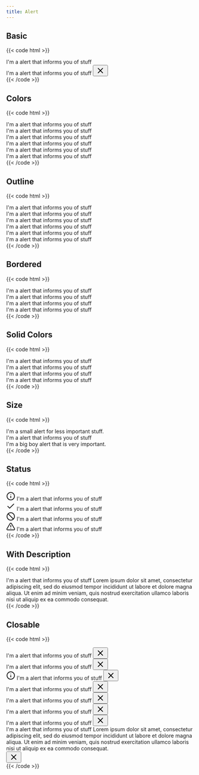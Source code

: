 ```yaml
---
title: Alert
---
```


## Basic

{{< code html >}}

<div class="space-y-2">
  <div class="alert alert-primary" role="alert">I'm a alert that informs you of stuff</div>
  <div class="alert alert-primary alert-closable" role="alert" x-data="{ open: true }" x-show.transition="open">
    I'm a alert that informs you of stuff
    <button class="btn btn-light-primary btn-sm alert-close" @click="open = false"><svg xmlns="http://www.w3.org/2000/svg" width="24" height="24" viewBox="0 0 24 24" fill="none" stroke="currentColor" stroke-width="2" stroke-linecap="round" stroke-linejoin="round"><line x1="18" y1="6" x2="6" y2="18"></line><line x1="6" y1="6" x2="18" y2="18"></line></svg></button>
  </div>
</div>
{{< /code >}}

## Colors

{{< code html >}}

<div class="space-y-2">
  <div class="alert alert-primary" role="alert">I'm a alert that informs you of stuff</div>
  <div class="alert alert-success" role="alert">I'm a alert that informs you of stuff</div>
  <div class="alert alert-danger" role="alert">I'm a alert that informs you of stuff</div>
  <div class="alert alert-warning" role="alert">I'm a alert that informs you of stuff</div>
  <div class="alert alert-light" role="alert">I'm a alert that informs you of stuff</div>
  <div class="alert alert-dark" role="alert">I'm a alert that informs you of stuff</div>
</div>
{{< /code >}}

## Outline

{{< code html >}}

<div class="space-y-2">
  <div class="alert alert-outline-primary" role="alert">I'm a alert that informs you of stuff</div>
  <div class="alert alert-outline-success" role="alert">I'm a alert that informs you of stuff</div>
  <div class="alert alert-outline-danger" role="alert">I'm a alert that informs you of stuff</div>
  <div class="alert alert-outline-warning" role="alert">I'm a alert that informs you of stuff</div>
  <div class="alert alert-outline-light" role="alert">I'm a alert that informs you of stuff</div>
  <div class="alert alert-outline-dark" role="alert">I'm a alert that informs you of stuff</div>
</div>
{{< /code >}}

## Bordered

{{< code html >}}

<div class="space-y-2">
  <div class="alert alert-primary alert-top" role="alert">I'm a alert that informs you of stuff</div>
  <div class="alert alert-success alert-left" role="alert">I'm a alert that informs you of stuff</div>
  <div class="alert alert-danger alert-right" role="alert">I'm a alert that informs you of stuff</div>
  <div class="alert alert-warning alert-bottom" role="alert">I'm a alert that informs you of stuff</div>
</div>
{{< /code >}}

## Solid Colors

{{< code html >}}

<div class="space-y-2">
  <div class="alert alert-solid-primary" role="alert">I'm a alert that informs you of stuff</div>
  <div class="alert alert-solid-success" role="alert">I'm a alert that informs you of stuff</div>
  <div class="alert alert-solid-danger" role="alert">I'm a alert that informs you of stuff</div>
  <div class="alert alert-solid-warning" role="alert">I'm a alert that informs you of stuff</div>
</div>
{{< /code >}}

## Size

{{< code html >}}

<div class="space-y-2">
  <div class="alert alert-primary alert-sm" role="alert">I'm a small alert for less important stuff.</div>
  <div class="alert alert-primary" role="alert">I'm a alert that informs you of stuff</div>
  <div class="alert alert-primary alert-lg" role="alert">I'm a big boy alert that is very important.</div>
</div>
{{< /code >}}

## Status

{{< code html >}}

<div class="space-y-2">
  <div class="alert alert-primary" role="alert"><svg xmlns="http://www.w3.org/2000/svg" width="24" height="24" viewBox="0 0 24 24" fill="none" stroke="currentColor" stroke-width="2" stroke-linecap="round" stroke-linejoin="round"><circle cx="12" cy="12" r="10"></circle><line x1="12" y1="16" x2="12" y2="12"></line><line x1="12" y1="8" x2="12.01" y2="8"></line></svg> I'm a alert that informs you of stuff</div>
  <div class="alert alert-success" role="alert"><svg xmlns="http://www.w3.org/2000/svg" width="24" height="24" viewBox="0 0 24 24" fill="none" stroke="currentColor" stroke-width="2" stroke-linecap="round" stroke-linejoin="round"><polyline points="20 6 9 17 4 12"></polyline></svg> I'm a alert that informs you of stuff</div>
  <div class="alert alert-danger" role="alert"><svg xmlns="http://www.w3.org/2000/svg" width="24" height="24" viewBox="0 0 24 24" fill="none" stroke="currentColor" stroke-width="2" stroke-linecap="round" stroke-linejoin="round"><circle cx="12" cy="12" r="10"></circle><line x1="4.93" y1="4.93" x2="19.07" y2="19.07"></line></svg> I'm a alert that informs you of stuff</div>
  <div class="alert alert-warning" role="alert"><svg xmlns="http://www.w3.org/2000/svg" width="24" height="24" viewBox="0 0 24 24" fill="none" stroke="currentColor" stroke-width="2" stroke-linecap="round" stroke-linejoin="round"><path d="M10.29 3.86L1.82 18a2 2 0 0 0 1.71 3h16.94a2 2 0 0 0 1.71-3L13.71 3.86a2 2 0 0 0-3.42 0z"></path><line x1="12" y1="9" x2="12" y2="13"></line><line x1="12" y1="17" x2="12.01" y2="17"></line></svg> I'm a alert that informs you of stuff</div>
</div>
{{< /code >}}

## With Description

{{< code html >}}

<div class="alert alert-primary" role="alert">
  <div>
    I'm a alert that informs you of stuff
    <span class="alert-description">
      Lorem ipsum dolor sit amet, consectetur adipiscing elit, sed do eiusmod tempor incididunt ut labore et dolore magna aliqua. Ut enim ad minim veniam, quis nostrud exercitation ullamco laboris nisi ut aliquip ex ea commodo consequat.
    </span>
  </div>
</div>
{{< /code >}}

## Closable

{{< code html >}}

<div class="space-y-2">
  <div class="alert alert-primary alert-closable" role="alert" x-data="{ open: true }" x-show.transition="open">I'm a alert that informs you of stuff
    <button class="btn btn-light-primary btn-sm alert-close" @click="open = false"><svg xmlns="http://www.w3.org/2000/svg" width="24" height="24" viewBox="0 0 24 24" fill="none" stroke="currentColor" stroke-width="2" stroke-linecap="round" stroke-linejoin="round"><line x1="18" y1="6" x2="6" y2="18"></line><line x1="6" y1="6" x2="18" y2="18"></line></svg></button>
  </div>
  <div class="alert alert-primary alert-closable alert-top" role="alert" x-data="{ open: true }" x-show.transition="open">I'm a alert that informs you of stuff
    <button class="btn btn-light-primary btn-sm alert-close" @click="open = false"><svg xmlns="http://www.w3.org/2000/svg" width="24" height="24" viewBox="0 0 24 24" fill="none" stroke="currentColor" stroke-width="2" stroke-linecap="round" stroke-linejoin="round"><line x1="18" y1="6" x2="6" y2="18"></line><line x1="6" y1="6" x2="18" y2="18"></line></svg></button>
  </div>
  <div class="alert alert-primary alert-closable" role="alert" x-data="{ open: true }" x-show.transition="open"><svg xmlns="http://www.w3.org/2000/svg" width="24" height="24" viewBox="0 0 24 24" fill="none" stroke="currentColor" stroke-width="2" stroke-linecap="round" stroke-linejoin="round"><circle cx="12" cy="12" r="10"></circle><line x1="12" y1="16" x2="12" y2="12"></line><line x1="12" y1="8" x2="12.01" y2="8"></line></svg> I'm a alert that informs you of stuff
    <button class="btn btn-light-primary btn-sm alert-close" @click="open = false"><svg xmlns="http://www.w3.org/2000/svg" width="24" height="24" viewBox="0 0 24 24" fill="none" stroke="currentColor" stroke-width="2" stroke-linecap="round" stroke-linejoin="round"><line x1="18" y1="6" x2="6" y2="18"></line><line x1="6" y1="6" x2="18" y2="18"></line></svg></button>
  </div>
  <div class="alert alert-outline-primary alert-closable" role="alert" x-data="{ open: true }" x-show.transition="open">I'm a alert that informs you of stuff
    <button class="btn btn-link btn-sm alert-close" @click="open = false"><svg xmlns="http://www.w3.org/2000/svg" width="24" height="24" viewBox="0 0 24 24" fill="none" stroke="currentColor" stroke-width="2" stroke-linecap="round" stroke-linejoin="round"><line x1="18" y1="6" x2="6" y2="18"></line><line x1="6" y1="6" x2="18" y2="18"></line></svg></button>
  </div>
  <div class="alert alert-solid-primary alert-closable" role="alert" x-data="{ open: true }" x-show.transition="open">I'm a alert that informs you of stuff
    <button class="btn btn-primary btn-sm alert-close" @click="open = false"><svg xmlns="http://www.w3.org/2000/svg" width="24" height="24" viewBox="0 0 24 24" fill="none" stroke="currentColor" stroke-width="2" stroke-linecap="round" stroke-linejoin="round"><line x1="18" y1="6" x2="6" y2="18"></line><line x1="6" y1="6" x2="18" y2="18"></line></svg></button>
  </div>
  <div class="alert alert-primary alert-closable alert-sm" role="alert" x-data="{ open: true }" x-show.transition="open">I'm a alert that informs you of stuff
    <button class="btn btn-light-primary btn-xs alert-close" @click="open = false"><svg xmlns="http://www.w3.org/2000/svg" width="24" height="24" viewBox="0 0 24 24" fill="none" stroke="currentColor" stroke-width="2" stroke-linecap="round" stroke-linejoin="round"><line x1="18" y1="6" x2="6" y2="18"></line><line x1="6" y1="6" x2="18" y2="18"></line></svg></button>
  </div>
  <div class="alert alert-primary alert-closable alert-lg" role="alert" x-data="{ open: true }" x-show.transition="open">I'm a alert that informs you of stuff
    <button class="btn btn-light-primary btn-sm alert-close" @click="open = false"><svg xmlns="http://www.w3.org/2000/svg" width="24" height="24" viewBox="0 0 24 24" fill="none" stroke="currentColor" stroke-width="2" stroke-linecap="round" stroke-linejoin="round"><line x1="18" y1="6" x2="6" y2="18"></line><line x1="6" y1="6" x2="18" y2="18"></line></svg></button>
  </div>
  <div class="alert alert-primary alert-closable" role="alert" x-data="{ open: true }" x-show.transition="open">
    <div>
      I'm a alert that informs you of stuff
      <span class="alert-description">
        Lorem ipsum dolor sit amet, consectetur adipiscing elit, sed do eiusmod tempor incididunt ut labore et dolore magna aliqua. Ut enim ad minim veniam, quis nostrud exercitation ullamco laboris nisi ut aliquip ex ea commodo consequat.
      </span>
    </div>
    <button class="btn btn-light-primary btn-sm alert-close" @click="open = false"><svg xmlns="http://www.w3.org/2000/svg" width="24" height="24" viewBox="0 0 24 24" fill="none" stroke="currentColor" stroke-width="2" stroke-linecap="round" stroke-linejoin="round"><line x1="18" y1="6" x2="6" y2="18"></line><line x1="6" y1="6" x2="18" y2="18"></line></svg></button>
  </div>
</div>
{{< /code >}}
